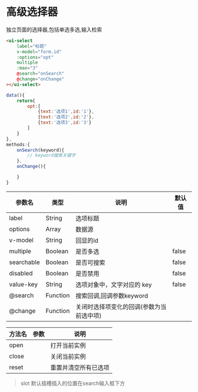 # 高级选择器
独立页面的选择器,包括单选多选,输入检索

```html
<ui-select
    label="标题" 
    v-model="form.id" 
    :options="opt"
    multiple
    :max="3"
    @search="onSearch"
    @change="onChange"
></ui-select>
```

```js
data(){
    return{
        opt:[
            {text:'选项1',id:'1'},
            {text:'选项2',id:'2'},
            {text:'选项3',id:'3'}
        ]
    }
},
methods:{
    onSearch(keyword){
        // keyword搜索关键字
    },
    onChange(){

    }
}
```


参数名          |  类型         |  说明                                           |  默认值
----------------|---------------|-------------------------------------------------|----------
label           |   String      | 选项标题                                        |
options         |   Array       | 数据源                                          |
v-model         |   String      | 回显的id                                        |
multiple        |   Boolean     | 是否多选                                        |   false
searchable      |   Boolean     | 是否可搜索                                      |   false
disabled        |   Boolean     | 是否禁用                                        |   false
value-key       |   String      | 选项对象中，文字对应的 key                      |   false
@search         |   Function    | 搜索回调,回调参数keyword                        |
@change         |   Function    | 关闭时选择项变化的回调(参数为当前选中项)        |



方法名          |  参数         |  说明                     
----------------|---------------|--------------
open            |               | 打开当前实例               
close           |               | 关闭当前实例
reset           |               | 重置并清空所有已选项

>slot
默认插槽插入的位置在search输入框下方

